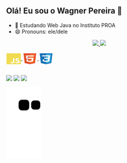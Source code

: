 ## Olá! Eu sou o Wagner Pereira 👋

- 🌱 Estudando Web Java no Instituto PROA
- 😄 Pronouns: ele/dele
<div align="center">
  <a href="https://github.com/wagnerpereiradev">
  <img height="170em" src="https://github-readme-stats.vercel.app/api?username=wagnerpereiradev&show_icons=true&include_all_commits=true&count_private=true&text_color=ffffff&title_color=ffee32&icon_color=ffd100&bg_color=080708&border_color=ffd100&border_radius=20px"/>
  <img height="170em" src="https://github-readme-stats.vercel.app/api/top-langs/?username=wagnerpereiradev&layout=compact&langs_count=7&text_color=ffffff&title_color=ffee32&bg_color=080708&border_radius=20px&border_color=ffd100"/>
</div>
  
<div style="display: inline_block"><br>
  <img align="center" alt="Wag-JS" height="30" width="40" src="https://raw.githubusercontent.com/devicons/devicon/master/icons/javascript/javascript-plain.svg">
  <img align="center" alt="Wag-HTML" height="30" width="40" src="https://raw.githubusercontent.com/devicons/devicon/master/icons/html5/html5-original.svg">
  <img align="center" alt="Wag-CSS" height="30" width="40" src="https://raw.githubusercontent.com/devicons/devicon/master/icons/css3/css3-original.svg">
</div> 

##
  
<div>
  <a href="https://instagram.com/o_wrp" target="_blank"><img src="https://img.shields.io/badge/Instagram-000000?style=for-the-badge&logo=instagram&logoColor=ffd100" target="_blank"></a>
  <a href = "mailto:wagnerdev9@gmail.com"><img src="https://img.shields.io/badge/Gmail-000000?style=for-the-badge&logo=gmail&logoColor=ffd100" target="_blank"></a>
  <a href="https://www.linkedin.com/in/wagner-pereira-924668232/" target="_blank"><img src="https://img.shields.io/badge/LinkedIn-000000?style=for-the-badge&logo=linkedin&logoColor=ffd100" target="_blank"></a> 
    
</div>
  
![Snake animation](https://github.com/wagnerpereiradev/wagnerpereiradev/blob/output/github-contribution-grid-snake.svg)
